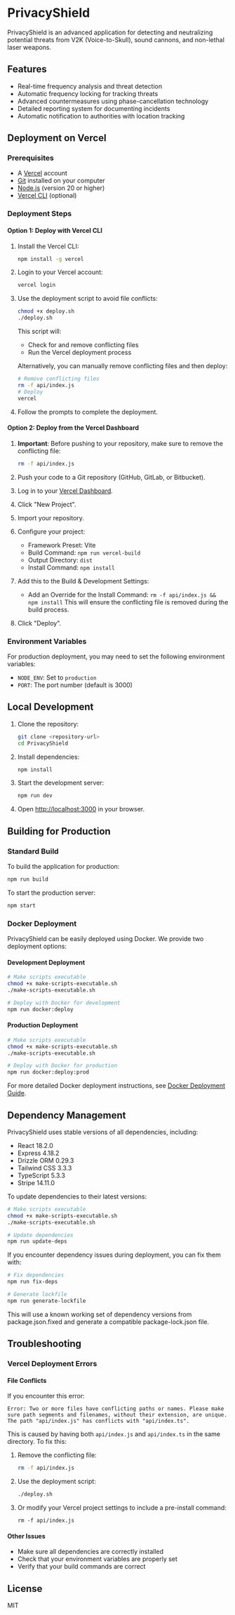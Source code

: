 # PrivacyShield

PrivacyShield is an advanced application for detecting and neutralizing potential threats from V2K (Voice-to-Skull), sound cannons, and non-lethal laser weapons.

## Features

- Real-time frequency analysis and threat detection
- Automatic frequency locking for tracking threats
- Advanced countermeasures using phase-cancellation technology
- Detailed reporting system for documenting incidents
- Automatic notification to authorities with location tracking

## Deployment on Vercel

### Prerequisites

- A [Vercel](https://vercel.com) account
- [Git](https://git-scm.com/) installed on your computer
- [Node.js](https://nodejs.org/) (version 20 or higher)
- [Vercel CLI](https://vercel.com/docs/cli) (optional)

### Deployment Steps

#### Option 1: Deploy with Vercel CLI

1. Install the Vercel CLI:
   ```bash
   npm install -g vercel
   ```

2. Login to your Vercel account:
   ```bash
   vercel login
   ```

3. Use the deployment script to avoid file conflicts:
   ```bash
   chmod +x deploy.sh
   ./deploy.sh
   ```

   This script will:
   - Check for and remove conflicting files
   - Run the Vercel deployment process

   Alternatively, you can manually remove conflicting files and then deploy:
   ```bash
   # Remove conflicting files
   rm -f api/index.js
   # Deploy
   vercel
   ```

4. Follow the prompts to complete the deployment.

#### Option 2: Deploy from the Vercel Dashboard

1. **Important**: Before pushing to your repository, make sure to remove the conflicting file:
   ```bash
   rm -f api/index.js
   ```

2. Push your code to a Git repository (GitHub, GitLab, or Bitbucket).

3. Log in to your [Vercel Dashboard](https://vercel.com/dashboard).

4. Click "New Project".

5. Import your repository.

6. Configure your project:
   - Framework Preset: Vite
   - Build Command: `npm run vercel-build`
   - Output Directory: `dist`
   - Install Command: `npm install`

7. Add this to the Build & Development Settings:
   - Add an Override for the Install Command: `rm -f api/index.js && npm install`
   This will ensure the conflicting file is removed during the build process.

8. Click "Deploy".

### Environment Variables

For production deployment, you may need to set the following environment variables:

- `NODE_ENV`: Set to `production`
- `PORT`: The port number (default is 3000)

## Local Development

1. Clone the repository:
   ```bash
   git clone <repository-url>
   cd PrivacyShield
   ```

2. Install dependencies:
   ```bash
   npm install
   ```

3. Start the development server:
   ```bash
   npm run dev
   ```

4. Open [http://localhost:3000](http://localhost:3000) in your browser.

## Building for Production

### Standard Build

To build the application for production:

```bash
npm run build
```

To start the production server:

```bash
npm start
```

### Docker Deployment

PrivacyShield can be easily deployed using Docker. We provide two deployment options:

#### Development Deployment

```bash
# Make scripts executable
chmod +x make-scripts-executable.sh
./make-scripts-executable.sh

# Deploy with Docker for development
npm run docker:deploy
```

#### Production Deployment

```bash
# Make scripts executable
chmod +x make-scripts-executable.sh
./make-scripts-executable.sh

# Deploy with Docker for production
npm run docker:deploy:prod
```

For more detailed Docker deployment instructions, see [Docker Deployment Guide](README.docker.md).

## Dependency Management

PrivacyShield uses stable versions of all dependencies, including:

- React 18.2.0
- Express 4.18.2
- Drizzle ORM 0.29.3
- Tailwind CSS 3.3.3
- TypeScript 5.3.3
- Stripe 14.11.0

To update dependencies to their latest versions:

```bash
# Make scripts executable
chmod +x make-scripts-executable.sh
./make-scripts-executable.sh

# Update dependencies
npm run update-deps
```

If you encounter dependency issues during deployment, you can fix them with:

```bash
# Fix dependencies
npm run fix-deps

# Generate lockfile
npm run generate-lockfile
```

This will use a known working set of dependency versions from package.json.fixed and generate a compatible package-lock.json file.

## Troubleshooting

### Vercel Deployment Errors

#### File Conflicts

If you encounter this error:
```
Error: Two or more files have conflicting paths or names. Please make sure path segments and filenames, without their extension, are unique. The path "api/index.js" has conflicts with "api/index.ts".
```

This is caused by having both `api/index.js` and `api/index.ts` in the same directory. To fix this:

1. Remove the conflicting file:
   ```bash
   rm -f api/index.js
   ```

2. Use the deployment script:
   ```bash
   ./deploy.sh
   ```

3. Or modify your Vercel project settings to include a pre-install command:
   ```
   rm -f api/index.js
   ```

#### Other Issues

- Make sure all dependencies are correctly installed
- Check that your environment variables are properly set
- Verify that your build commands are correct

## License

MIT